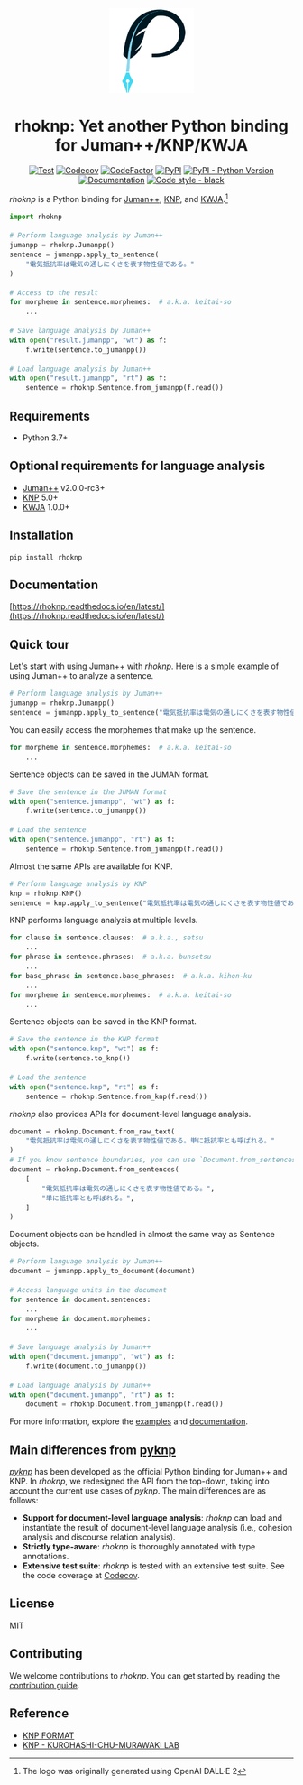 <p align="center">
<a href="https://rhoknp.readthedocs.io/en/latest/" rel="noopener" target="_blank">
<img width="150" src="https://raw.githubusercontent.com/ku-nlp/rhoknp/develop/docs/_static/logo.png" alt="rhoknp logo">
</a>
</p>

<h1 align="center">rhoknp: Yet another Python binding for Juman++/KNP/KWJA</h1>

<p align="center">
<a href="https://github.com/ku-nlp/rhoknp/actions/workflows/test.yml"><img alt="Test" src="https://img.shields.io/github/actions/workflow/status/ku-nlp/rhoknp/test.yml?branch=main&logo=github&label=test&style=flat-square"></a>
<a href="https://codecov.io/gh/ku-nlp/rhoknp"><img alt="Codecov" src="https://img.shields.io/codecov/c/github/ku-nlp/rhoknp?logo=codecov&style=flat-square"></a>
<a href="https://www.codefactor.io/repository/github/ku-nlp/rhoknp"><img alt="CodeFactor" src="https://img.shields.io/codefactor/grade/github/ku-nlp/rhoknp?style=flat-square"></a>
<a href="https://pypi.org/project/rhoknp/"><img alt="PyPI" src="https://img.shields.io/pypi/v/rhoknp?style=flat-square"></a>
<a href="https://pypi.org/project/rhoknp/"><img alt="PyPI - Python Version" src="https://img.shields.io/pypi/pyversions/rhoknp?style=flat-square">
<a href="https://rhoknp.readthedocs.io/en/latest/"><img alt="Documentation" src="https://img.shields.io/readthedocs/rhoknp?style=flat-square"></a>
<a href="https://github.com/psf/black"><img alt="Code style - black" src="https://img.shields.io/badge/code%20style-black-222222?style=flat-square"></a>
</p>

*rhoknp* is a Python binding for [Juman++](https://github.com/ku-nlp/jumanpp), [KNP](https://github.com/ku-nlp/knp), and [KWJA](https://github.com/ku-nlp/kwja).[^1]

[^1]: The logo was originally generated using OpenAI DALL·E 2

```python
import rhoknp

# Perform language analysis by Juman++
jumanpp = rhoknp.Jumanpp()
sentence = jumanpp.apply_to_sentence(
    "電気抵抗率は電気の通しにくさを表す物性値である。"
)

# Access to the result
for morpheme in sentence.morphemes:  # a.k.a. keitai-so
    ...

# Save language analysis by Juman++
with open("result.jumanpp", "wt") as f:
    f.write(sentence.to_jumanpp())

# Load language analysis by Juman++
with open("result.jumanpp", "rt") as f:
    sentence = rhoknp.Sentence.from_jumanpp(f.read())
```

## Requirements

- Python 3.7+

## Optional requirements for language analysis

- [Juman++](https://github.com/ku-nlp/jumanpp) v2.0.0-rc3+
- [KNP](https://github.com/ku-nlp/knp) 5.0+
- [KWJA](https://github.com/ku-nlp/kwja) 1.0.0+

## Installation

```shell
pip install rhoknp
```

## Documentation

[https://rhoknp.readthedocs.io/en/latest/](https://rhoknp.readthedocs.io/en/latest/)

## Quick tour

Let's start with using Juman++ with *rhoknp*.
Here is a simple example of using Juman++ to analyze a sentence.

```python
# Perform language analysis by Juman++
jumanpp = rhoknp.Jumanpp()
sentence = jumanpp.apply_to_sentence("電気抵抗率は電気の通しにくさを表す物性値である。")
```

You can easily access the morphemes that make up the sentence.

```python
for morpheme in sentence.morphemes:  # a.k.a. keitai-so
    ...
```

Sentence objects can be saved in the JUMAN format.

```python
# Save the sentence in the JUMAN format
with open("sentence.jumanpp", "wt") as f:
    f.write(sentence.to_jumanpp())

# Load the sentence
with open("sentence.jumanpp", "rt") as f:
    sentence = rhoknp.Sentence.from_jumanpp(f.read())
```

Almost the same APIs are available for KNP.

```python
# Perform language analysis by KNP
knp = rhoknp.KNP()
sentence = knp.apply_to_sentence("電気抵抗率は電気の通しにくさを表す物性値である。")
```

KNP performs language analysis at multiple levels.

```python
for clause in sentence.clauses:  # a.k.a., setsu
    ...
for phrase in sentence.phrases:  # a.k.a. bunsetsu
    ...
for base_phrase in sentence.base_phrases:  # a.k.a. kihon-ku
    ...
for morpheme in sentence.morphemes:  # a.k.a. keitai-so
    ...
```

Sentence objects can be saved in the KNP format.

```python
# Save the sentence in the KNP format
with open("sentence.knp", "wt") as f:
    f.write(sentence.to_knp())

# Load the sentence
with open("sentence.knp", "rt") as f:
    sentence = rhoknp.Sentence.from_knp(f.read())
```

*rhoknp* also provides APIs for document-level language analysis.

```python
document = rhoknp.Document.from_raw_text(
    "電気抵抗率は電気の通しにくさを表す物性値である。単に抵抗率とも呼ばれる。"
)
# If you know sentence boundaries, you can use `Document.from_sentences` instead.
document = rhoknp.Document.from_sentences(
    [
        "電気抵抗率は電気の通しにくさを表す物性値である。",
        "単に抵抗率とも呼ばれる。",
    ]
)
```

Document objects can be handled in almost the same way as Sentence objects.

```python
# Perform language analysis by Juman++
document = jumanpp.apply_to_document(document)

# Access language units in the document
for sentence in document.sentences:
    ...
for morpheme in document.morphemes:
    ...

# Save language analysis by Juman++
with open("document.jumanpp", "wt") as f:
    f.write(document.to_jumanpp())

# Load language analysis by Juman++
with open("document.jumanpp", "rt") as f:
    document = rhoknp.Document.from_jumanpp(f.read())
```

For more information, explore the [examples](./examples) and [documentation](https://rhoknp.readthedocs.io/en/latest/).

## Main differences from [pyknp](https://github.com/ku-nlp/pyknp/)

[*pyknp*](https://pypi.org/project/pyknp/) has been developed as the official Python binding for Juman++ and KNP.
In *rhoknp*, we redesigned the API from the top-down, taking into account the current use cases of *pyknp*.
The main differences are as follows:

- **Support for document-level language analysis**: *rhoknp* can load and instantiate the result of document-level language analysis (i.e., cohesion analysis and discourse relation analysis).
- **Strictly type-aware**: *rhoknp* is thoroughly annotated with type annotations.
- **Extensive test suite**: *rhoknp* is tested with an extensive test suite. See the code coverage at [Codecov](https://app.codecov.io/gh/ku-nlp/rhoknp).

## License

MIT

## Contributing

We welcome contributions to *rhoknp*.
You can get started by reading the [contribution guide](https://rhoknp.readthedocs.io/en/latest/contributing/index.html).

## Reference

- [KNP FORMAT](http://cr.fvcrc.i.nagoya-u.ac.jp/~sasano/knp/format.html)
- [KNP - KUROHASHI-CHU-MURAWAKI LAB](https://nlp.ist.i.kyoto-u.ac.jp/?KNP)
